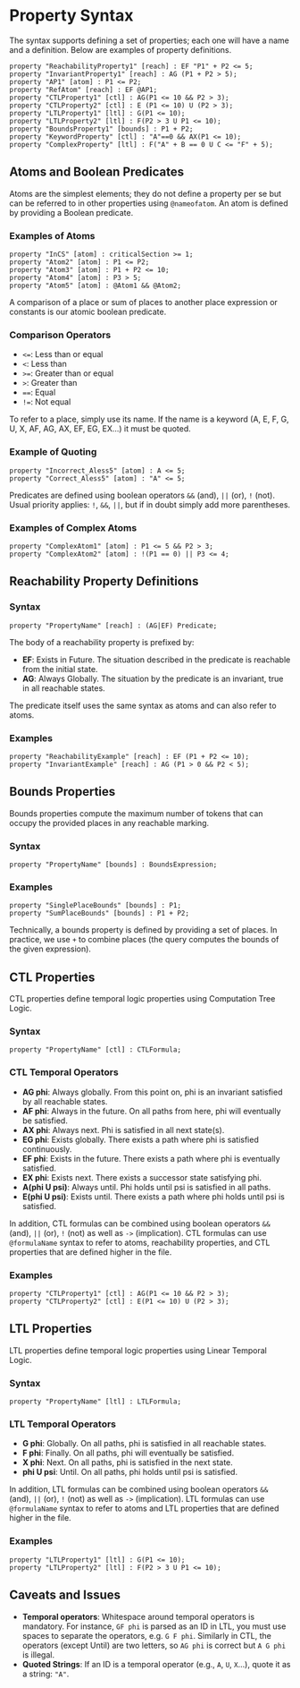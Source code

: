 # Property Syntax

The syntax supports defining a set of properties; each one will have a name and a definition. Below are examples of property definitions.

```
property "ReachabilityProperty1" [reach] : EF "P1" + P2 <= 5;
property "InvariantProperty1" [reach] : AG (P1 + P2 > 5);
property "AP1" [atom] : P1 <= P2;
property "RefAtom" [reach] : EF @AP1;
property "CTLProperty1" [ctl] : AG(P1 <= 10 && P2 > 3);
property "CTLProperty2" [ctl] : E (P1 <= 10) U (P2 > 3);
property "LTLProperty1" [ltl] : G(P1 <= 10);
property "LTLProperty2" [ltl] : F(P2 > 3 U P1 <= 10);
property "BoundsProperty1" [bounds] : P1 + P2;
property "KeywordProperty" [ctl] : "A"==0 && AX(P1 <= 10);
property "ComplexProperty" [ltl] : F("A" + B == 0 U C <= "F" + 5);
```

## Atoms and Boolean Predicates

Atoms are the simplest elements; they do not define a property per se but can be referred to in other properties using `@nameofatom`. An atom is defined by providing a Boolean predicate.

### Examples of Atoms
``` 
property "InCS" [atom] : criticalSection >= 1;
property "Atom2" [atom] : P1 <= P2;
property "Atom3" [atom] : P1 + P2 <= 10;
property "Atom4" [atom] : P3 > 5;
property "Atom5" [atom] : @Atom1 && @Atom2;
```

A comparison of a place or sum of places to another place expression or constants is our atomic boolean predicate.

### Comparison Operators
- `<=`: Less than or equal
- `<`: Less than
- `>=`: Greater than or equal
- `>`: Greater than
- `==`: Equal
- `!=`: Not equal

To refer to a place, simply use its name. If the name is a keyword (A, E, F, G, U, X, AF, AG, AX, EF, EG, EX...) it must be quoted.

### Example of Quoting
``` 
property "Incorrect_Aless5" [atom] : A <= 5;
property "Correct_Aless5" [atom] : "A" <= 5;
```

Predicates are defined using boolean operators `&&` (and), `||` (or), `!` (not). Usual priority applies: `!`, `&&`, `||`, but if in doubt simply add more parentheses.

### Examples of Complex Atoms
``` 
property "ComplexAtom1" [atom] : P1 <= 5 && P2 > 3;
property "ComplexAtom2" [atom] : !(P1 == 0) || P3 <= 4;
```

## Reachability Property Definitions

### Syntax
``` 
property "PropertyName" [reach] : (AG|EF) Predicate;
```

The body of a reachability property is prefixed by:
- **EF**: Exists in Future. The situation described in the predicate is reachable from the initial state.
- **AG**: Always Globally. The situation by the predicate is an invariant, true in all reachable states.

The predicate itself uses the same syntax as atoms and can also refer to atoms.

### Examples
``` 
property "ReachabilityExample" [reach] : EF (P1 + P2 <= 10);
property "InvariantExample" [reach] : AG (P1 > 0 && P2 < 5);
```

## Bounds Properties

Bounds properties compute the maximum number of tokens that can occupy the provided places in any reachable marking.

### Syntax
``` 
property "PropertyName" [bounds] : BoundsExpression;
```

### Examples
``` 
property "SinglePlaceBounds" [bounds] : P1;
property "SumPlaceBounds" [bounds] : P1 + P2;
```

Technically, a bounds property is defined by providing a set of places. In practice, we use `+` to combine places (the query computes the bounds of the given expression).

## CTL Properties

CTL properties define temporal logic properties using Computation Tree Logic.

### Syntax
``` 
property "PropertyName" [ctl] : CTLFormula;
```

### CTL Temporal Operators
- **AG phi**: Always globally. From this point on, phi is an invariant satisfied by all reachable states.
- **AF phi**: Always in the future. On all paths from here, phi will eventually be satisfied.
- **AX phi**: Always next. Phi is satisfied in all next state(s).
- **EG phi**: Exists globally. There exists a path where phi is satisfied continuously.
- **EF phi**: Exists in the future. There exists a path where phi is eventually satisfied.
- **EX phi**: Exists next. There exists a successor state satisfying phi.
- **A(phi U psi)**: Always until. Phi holds until psi is satisfied in all paths.
- **E(phi U psi)**: Exists until. There exists a path where phi holds until psi is satisfied.

In addition, CTL formulas can be combined using boolean operators `&&` (and), `||` (or), `!` (not) as well as `->` (implication). CTL formulas can use `@formulaName` syntax to refer to atoms, reachability properties, and CTL properties that are defined higher in the file.

### Examples
``` 
property "CTLProperty1" [ctl] : AG(P1 <= 10 && P2 > 3);
property "CTLProperty2" [ctl] : E(P1 <= 10) U (P2 > 3);
```

## LTL Properties

LTL properties define temporal logic properties using Linear Temporal Logic.

### Syntax
``` 
property "PropertyName" [ltl] : LTLFormula;
```

### LTL Temporal Operators
- **G phi**: Globally. On all paths, phi is satisfied in all reachable states.
- **F phi**: Finally. On all paths, phi will eventually be satisfied.
- **X phi**: Next. On all paths, phi is satisfied in the next state.
- **phi U psi**: Until. On all paths, phi holds until psi is satisfied.

In addition, LTL formulas can be combined using boolean operators `&&` (and), `||` (or), `!` (not) as well as `->` (implication). LTL formulas can use `@formulaName` syntax to refer to atoms and LTL properties that are defined higher in the file.

### Examples
``` 
property "LTLProperty1" [ltl] : G(P1 <= 10);
property "LTLProperty2" [ltl] : F(P2 > 3 U P1 <= 10);
```

## Caveats and Issues

- **Temporal operators**: Whitespace around temporal operators is mandatory. For instance, `GF phi` is parsed as an ID in LTL, you must use spaces to separate the operators, e.g. `G F phi`. Similarly in CTL, the operators (except Until) are two letters, so `AG phi` is correct but `A G phi` is illegal.
- **Quoted Strings**: If an ID is a temporal operator (e.g., `A`, `U`, `X`...), quote it as a string: `"A"`.


